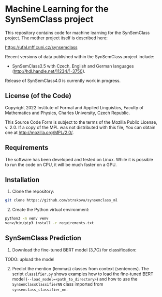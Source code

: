 # Machine Learning for the SynSemClass project
  
This repository contains code for machine learning for the SynSemClass project.
The mother project itself is described here:

https://ufal.mff.cuni.cz/synsemclass

Recent versions of data published within the SynSemClass project include:

- SynSemClass3.5 with Czech, English and German languages
  (http://hdl.handle.net/11234/1-3750).

Release of SynSemClass4.0 is currently work in progress.

## License (of the Code)

Copyright 2022 Institute of Formal and Applied Linguistics, Faculty of Mathematics and Physics, Charles University, Czech Republic.

This Source Code Form is subject to the terms of the Mozilla Public License, v. 2.0. If a copy of the MPL was not distributed with this file, You can obtain one at http://mozilla.org/MPL/2.0/.

## Requirements

The software has been developed and tested on Linux. While it is possible to run the code on CPU, it will be much faster on a GPU.

## Installation

1. Clone the repository:

```sh
git clone https://github.com/strakova/synsemclass_ml
```

2. Create the Python virtual environment:

```sh
python3 -m venv venv
venv/bin/pip3 install -r requirements.txt
```

## SynSemClass Prediction

1. Download the fine-tuned BERT model (3,7G) for classification:

TODO: upload the model

2. Predict the mention (lemmas) classes from context (sentences). The script
   ``classifier.py`` shows examples how to load the fine-tuned BERT model
   (``--load_model=<path_to_directory>``) and how to use the
   ``SynSemClassClassifierNN`` class imported from
   ``synsemclass_classifier_nn``.
